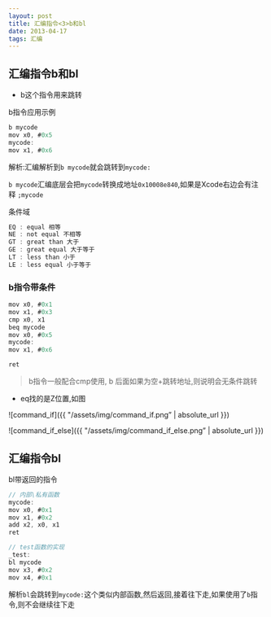 ```yaml
---
layout: post
title: 汇编指令<3>b和bl
date: 2013-04-17
tags: 汇编
---
```

## 汇编指令b和bl
- b这个指令用来跳转

b指令应用示例
```swift
b mycode
mov x0, #0x5
mycode:
mov x1, #0x6
```

解析:汇编解析到`b mycode`就会跳转到`mycode:`

`b mycode`汇编底层会把`mycode`转换成地址`0x10008e840`,如果是Xcode右边会有注释 `;mycode`


条件域
```swift
EQ : equal 相等
NE : not equal 不相等
GT : great than 大于
GE : great equal 大于等于
LT : less than 小于
LE : less equal 小于等于
```

### b指令带条件

```swift
mov x0, #0x1
mov x1, #0x3
cmp x0, x1
beq mycode
mov x0, #0x5
mycode:
mov x1, #0x6

ret
```



>b指令一般配合cmp使用,
b 后面如果为空+跳转地址,则说明会无条件跳转

- eq找的是Z位置,如图

![command_if]({{ "/assets/img/command_if.png” | absolute_url }})


![command_if_else]({{ "/assets/img/command_if_else.png” | absolute_url }})


## 汇编指令bl

bl带返回的指令
```swift
// 内部\私有函数
mycode:
mov x0, #0x1
mov x1, #0x2
add x2, x0, x1
ret

// test函数的实现
_test:
bl mycode
mov x3, #0x2
mov x4, #0x1
```

解析`bl`会跳转到`mycode:`这个类似内部函数,然后返回,接着往下走,如果使用了`b`指令,则不会继续往下走

